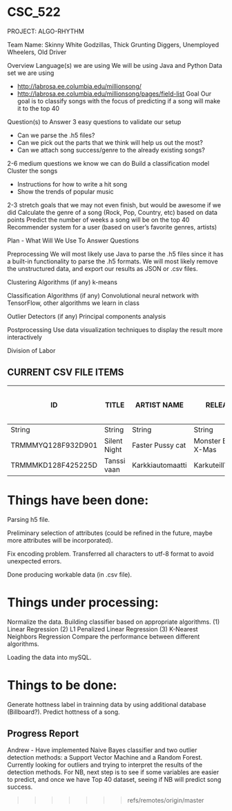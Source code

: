 # CSC_522

PROJECT: ALGO-RHYTHM

Team Name: Skinny White Godzillas, Thick Grunting Diggers, Unemployed Wheelers, Old Driver

Overview
Language(s) we are using 
We will be using Java and Python
Data set we are using
* http://labrosa.ee.columbia.edu/millionsong/
* http://labrosa.ee.columbia.edu/millionsong/pages/field-list 
Goal
Our goal is to classify songs with the focus of predicting if a song will make it to the top 40

Question(s) to Answer
3 easy questions to validate our setup
- 	Can we parse the .h5 files?
- 	Can we pick out the parts that we think will help us out the most?
- 	Can we attach song success/genre to the already existing songs?

2-6 medium questions we know we can do
Build a classification model
Cluster the songs
-	Instructions for how to write a hit song
- 	Show the trends of popular music

2-3 stretch goals that we may not even finish, but would be awesome if we did
Calculate the genre of a song (Rock, Pop, Country, etc) based on data points
Predict the number of weeks a song will be on the top 40
Recommender system for a user (based on user’s favorite genres, artists)



Plan - What Will We Use To Answer Questions

Preprocessing
We will most likely use Java to parse the .h5 files since it has a built-in functionality to parse the .h5 formats.  We will most likely remove the unstructured data, and export our results as JSON or .csv files.

Clustering Algorithms (if any)
k-means

Classification Algorithms (if any)
Convolutional neural network with TensorFlow, other algorithms we learn in class

Outlier Detectors (if any)
Principal components analysis

Postprocessing
Use data visualization techniques to display the result more interactively



Division of Labor


## CURRENT CSV FILE ITEMS ##

| ID | TITLE | ARTIST NAME | RELEASE | YEAR | KEY | KEY CONFIDENCE | TIME SIGNATURE | TIME SIGNATURE CONFIDENCE | MODE | MODE CONFIDENCE | END OF FADE IN | START OF FADE OUT | ENERGY | DURATION |  DANCEABILITY | SONG HOTTNESS | TEMPO | LOUDNESS | 
| ------------- | ------------- | ------------- |------------- |------------- |------------- |------------- |------------- |------------- |------------- |------------- |------------- |------------- |------------- |------------- |------------- |------------- |------------- |------------- |
| String              | String        | String           | String                | String | Int | Float | Int | Float | Int | Float | Float | Float | Float | Float | Float | Float | Float | Float | Float |
| TRMMMYQ128F932D901  | Silent Night  | Faster Pussy cat | Monster Ballads X-Mas | 2003   | 10  | 0.777 | 4 | 0.94 | 0 | 0.688 | 2.049 | 236.635 | 0.0 | 252.05506 | 0.0 | 0.5428987432910862| 87.002 | -4.829 |
| TRMMMKD128F425225D  | Tanssi vaan   | Karkkiautomaatti |  Karkuteill\u00e4     | 1995   | 9   | 0.808 | 1 | 0.0 | 1 | 0.355 | 0.258 | 148.66 | 0.0 | 156.55138 | 0.0 | 0.2998774882739778| 150.778 | -10.555|

# Things have been done:

Parsing h5 file.

Preliminary selection of attributes (could be refined in the future, maybe more attributes will be incorporated).

Fix encoding problem. Transferred all characters to utf-8 format to avoid unexpected errors.

Done producing workable data (in .csv file).

# Things under processing:

Normalize the data.
Building classifier based on appropriate algorithms.
(1) Linear Regression
(2) L1 Penalized Linear Regression
(3) K-Nearest Neighbors Regression
Compare the performance between different algorithms.

Loading the data into mySQL.

# Things to be done:

Generate hottness label in trainning data by using additional database (Billboard?).
Predict hottness of a song.



## Progress Report ##
Andrew - Have implemented Naive Bayes classifier and two outlier detection methods: a Support Vector Machine and a Random Forest.  Currently looking for outliers and trying to interpret the results of the detection methods.  For NB, next step is to see if some variables are easier to predict, and once we have Top 40 dataset, seeing if NB will predict song success.
>>>>>>> refs/remotes/origin/master
